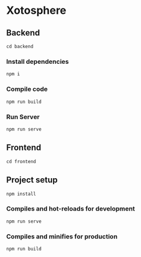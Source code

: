 # Xotosphere

## Backend

```
cd backend
```

### Install dependencies

```
npm i
```

### Compile code

```
npm run build
```

### Run Server

```
npm run serve
```

## Frontend

```
cd frontend
```

## Project setup

```
npm install
```

### Compiles and hot-reloads for development

```
npm run serve
```

### Compiles and minifies for production

```
npm run build
```
